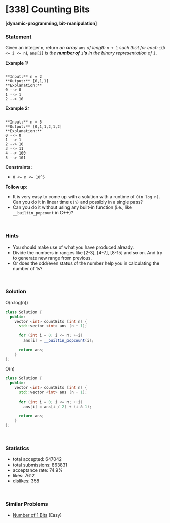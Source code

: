 # [338] Counting Bits

**[dynamic-programming, bit-manipulation]**

### Statement

Given an integer `n`, return *an array* `ans` *of length* `n + 1` *such that for each* `i`(`0 <= i <= n`)*,* `ans[i]` *is the **number of*** `1`***'s** in the binary representation of* `i`.


**Example 1:**

```

**Input:** n = 2
**Output:** [0,1,1]
**Explanation:**
0 --> 0
1 --> 1
2 --> 10

```

**Example 2:**

```

**Input:** n = 5
**Output:** [0,1,1,2,1,2]
**Explanation:**
0 --> 0
1 --> 1
2 --> 10
3 --> 11
4 --> 100
5 --> 101

```

**Constraints:**
* `0 <= n <= 10^5`


**Follow up:**
* It is very easy to come up with a solution with a runtime of `O(n log n)`. Can you do it in linear time `O(n)` and possibly in a single pass?
* Can you do it without using any built-in function (i.e., like `__builtin_popcount` in C++)?


<br>

### Hints

- You should make use of what you have produced already.
- Divide the numbers in ranges like [2-3], [4-7], [8-15] and so on. And try to generate new range from previous.
- Or does the odd/even status of the number help you in calculating the number of 1s?

<br>

### Solution

O(n.log(n))

```cpp
class Solution {
  public:
    vector <int> countBits (int n) {
      std::vector <int> ans (n + 1);
      
      for (int i = 0; i <= n; ++i)
        ans[i] = __builtin_popcount(i);
      
      return ans;
    }
};
```

O(n)

```cpp
class Solution {
  public:
    vector <int> countBits (int n) {
      std::vector <int> ans (n + 1);
      
      for (int i = 0; i <= n; ++i)
        ans[i] = ans[i / 2] + (i & 1);
      
      return ans;
    }
};
```

<br>

### Statistics

- total accepted: 647042
- total submissions: 863831
- acceptance rate: 74.9%
- likes: 7612
- dislikes: 358

<br>

### Similar Problems

- [Number of 1 Bits](https://leetcode.com/problems/number-of-1-bits) (Easy)
